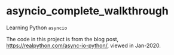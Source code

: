# asyncio_complete_walkthrough

Learning Python `asyncio` 

The code in this project is from the blog post, https://realpython.com/async-io-python/, viewed in Jan-2020.
